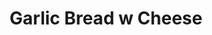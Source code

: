 ---
title: "Garlic Bread w Cheese"
description: ""
price_s: "5"
price_l: "7"
weight: "2"
hidden: true
---
